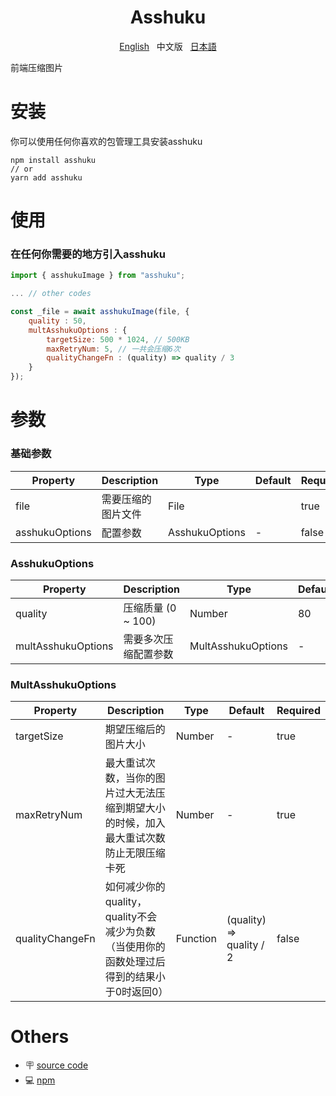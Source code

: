 <h1 align="center">Asshuku</h1>

<p align="center">
    <a href="https://gitee.com/koukin2m/asshuku/blob/main/README.md">English</a>&nbsp;&nbsp;
    <span>中文版</span>&nbsp;&nbsp;
    <a href="https://gitee.com/koukin2m/asshuku/blob/main/README-jp.md">日本語</a>
</p>

前端压缩图片

# 安装

你可以使用任何你喜欢的包管理工具安装asshuku

```
npm install asshuku
// or
yarn add asshuku
```

# 使用

### 在任何你需要的地方引入asshuku

```js
import { asshukuImage } from "asshuku";

... // other codes

const _file = await asshukuImage(file, {
    quality : 50,
    multAsshukuOptions : {
        targetSize: 500 * 1024, // 500KB
        maxRetryNum: 5, // 一共会压缩6次
        qualityChangeFn : (quality) => quality / 3
    }
});
```

# 参数

### 基础参数

| Property | Description | Type | Default | Required |
| --- | --- | --- | --- | --- |
| file | 需要压缩的图片文件 | File |  | true |
| asshukuOptions | 配置参数 | AsshukuOptions | - | false |

### AsshukuOptions

| Property | Description | Type | Default | Required |
| --- | --- | --- | --- | --- |
| quality | 压缩质量 (0 ~ 100) | Number | 80 | true |
| multAsshukuOptions | 需要多次压缩配置参数 | MultAsshukuOptions | - | false |

### MultAsshukuOptions

| Property | Description | Type | Default | Required |
| --- | --- | --- | --- | --- |
| targetSize | 期望压缩后的图片大小 | Number | - | true |
| maxRetryNum | 最大重试次数，当你的图片过大无法压缩到期望大小的时候，加入最大重试次数防止无限压缩卡死 | Number | - | true |
| qualityChangeFn | 如何减少你的quality，quality不会减少为负数（当使用你的函数处理过后得到的结果小于0时返回0） | Function | (quality) => quality / 2 | false |

# Others

* 🪧 [source code](https://gitee.com/koukin2m/asshuku/)
* 💻 [npm](https://www.npmjs.com/package/asshuku)